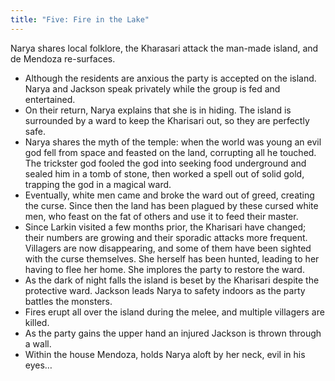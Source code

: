 ```yaml
---
title: "Five: Fire in the Lake"
---
```


Narya shares local folklore, the Kharasari attack the man-made island, and de Mendoza re-surfaces.

* Although the residents are anxious the party is accepted on the island. Narya and Jackson speak privately while the group is fed and entertained. 
* On their return, Narya explains that she is in hiding. The island is surrounded by a ward to keep the Kharisari out, so they are perfectly safe. 
* Narya shares the myth of the temple: when the world was young an evil god fell from space and feasted on the land, corrupting all he touched. The trickster god fooled the god into seeking food underground and sealed him in a tomb of stone, then worked a spell out of solid gold, trapping the god in a magical ward. 
* Eventually, white men came and broke the ward out of greed, creating the curse. Since then the land has been plagued by these cursed white men, who feast on the fat of others and use it to feed their master. 
* Since Larkin visited a few months prior, the Kharisari have changed; their numbers are growing and their sporadic attacks more frequent. Villagers are now disappearing, and some of them have been sighted with the curse themselves. She herself has been hunted, leading to her having to flee her home. She implores the party  to restore the ward. 
* As the dark of night falls the island is beset by the Kharisari despite the protective ward. Jackson leads Narya to safety indoors as the party battles the monsters. 
* Fires erupt all over the island during the melee, and multiple villagers are killed. 
* As the party gains the upper hand an injured Jackson is thrown through a wall. 
* Within the house Mendoza,  holds Narya aloft by her neck, evil in his eyes… 
